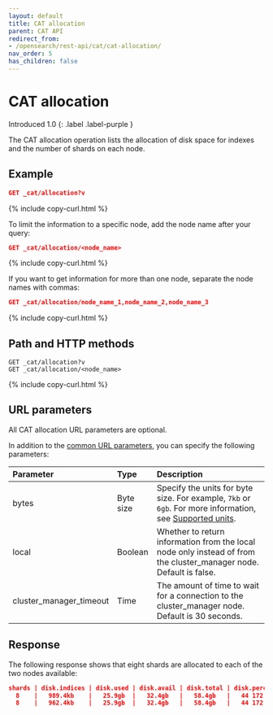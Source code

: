 ```yaml
---
layout: default
title: CAT allocation
parent: CAT API
redirect_from:
- /opensearch/rest-api/cat/cat-allocation/
nav_order: 5
has_children: false
---
```


# CAT allocation
Introduced 1.0
{: .label .label-purple }

The CAT allocation operation lists the allocation of disk space for indexes and the number of shards on each node.

## Example

```json
GET _cat/allocation?v
```
{% include copy-curl.html %}

To limit the information to a specific node, add the node name after your query:

```json
GET _cat/allocation/<node_name>
```
{% include copy-curl.html %}

If you want to get information for more than one node, separate the node names with commas:

```json
GET _cat/allocation/node_name_1,node_name_2,node_name_3
```
{% include copy-curl.html %}

## Path and HTTP methods

```
GET _cat/allocation?v
GET _cat/allocation/<node_name>
```
{% include copy-curl.html %}

## URL parameters

All CAT allocation URL parameters are optional.

In addition to the [common URL parameters]({{site.url}}{{site.baseurl}}/api-reference/cat/index), you can specify the following parameters:

Parameter | Type | Description
:--- | :--- | :---
bytes | Byte size | Specify the units for byte size. For example, `7kb` or `6gb`. For more information, see [Supported units]({{site.url}}{{site.baseurl}}/opensearch/units/).
local | Boolean | Whether to return information from the local node only instead of from the cluster_manager node. Default is false.
cluster_manager_timeout | Time | The amount of time to wait for a connection to the cluster_manager node. Default is 30 seconds.

## Response

The following response shows that eight shards are allocated to each of the two nodes available:

```json
shards | disk.indices | disk.used | disk.avail | disk.total | disk.percent host | ip          | node
  8    |   989.4kb    |   25.9gb  |   32.4gb   |   58.4gb   |   44 172.18.0.4   | 172.18.0.4  | odfe-node1
  8    |   962.4kb    |   25.9gb  |   32.4gb   |   58.4gb   |   44 172.18.0.3   | 172.18.0.3  | odfe-node2
```
